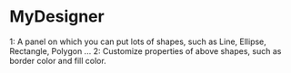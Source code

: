 MyDesigner
==========
1: A panel on which you can put lots of shapes, such as Line, Ellipse, Rectangle, Polygon ...
2: Customize properties of above shapes, such as border color and fill color.
